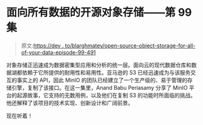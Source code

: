 # 面向所有数据的开源对象存储——第 99 集

> 原文:[https://dev . to/blarghmatey/open-source-object-storage-for-all-of-your-data-episode-99-491](https://dev.to/blarghmatey/open-source-object-storage-for-all-of-your-data-episode-99-491)

对象存储正迅速成为数据密集型应用和分析的统一层。面向云的现代数据仓库和数据湖都依赖于它所提供的耐用性和易用性。亚马逊的 S3 已经迅速成为与该服务交互的事实上的 API，因此 MinIO 的团队已经建立了一个生产级的、易于管理的存储引擎，复制了该接口。在这一集里，Anand Babu Periasamy 分享了 MinIO 平台的起源故事，它支持的无数用例，以及他们在复制 S3 的功能时所面临的挑战。他还解释了该项目的技术实现、创新设计和广阔前景。

现在听着！